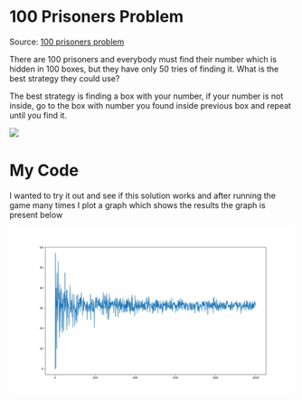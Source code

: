 # 100 Prisoners Problem
Source: <a href="https://en.wikipedia.org/wiki/100_prisoners_problem">100 prisoners problem</a>
<p>
There are 100 prisoners and everybody must find their number which is hidden in 100 boxes, but they have only 50 tries of finding it. What is the best strategy they could use?
</p>
<p>
  The best strategy is finding a box with your number, if your number is not inside, go to the box with number you found inside previous box and repeat until you find it. 
</p>


<img src="https://upload.wikimedia.org/wikipedia/commons/0/05/100_prisoners_problem_qtl1.svg" />

# My Code
<p>
  I wanted to try it out and see if this solution works and after running the game many times I plot a graph which shows the results
  the graph is present below
</p>
<img src = "Figure_1.png" />
